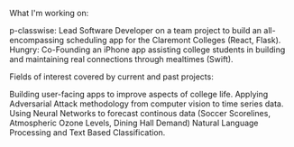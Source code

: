 What I'm working on:

p-classwise: Lead Software Developer on a team project to build an all-encompassing scheduling app for the Claremont Colleges (React, Flask).
Hungry: Co-Founding an iPhone app assisting college students in building and maintaining real connections through mealtimes (Swift).

Fields of interest covered by current and past projects:

Building user-facing apps to improve aspects of college life.
Applying Adversarial Attack methodology from computer vision to time series data.
Using Neural Networks to forecast continous data (Soccer Scorelines, Atmospheric Ozone Levels, Dining Hall Demand)
Natural Language Processing and Text Based Classification.


